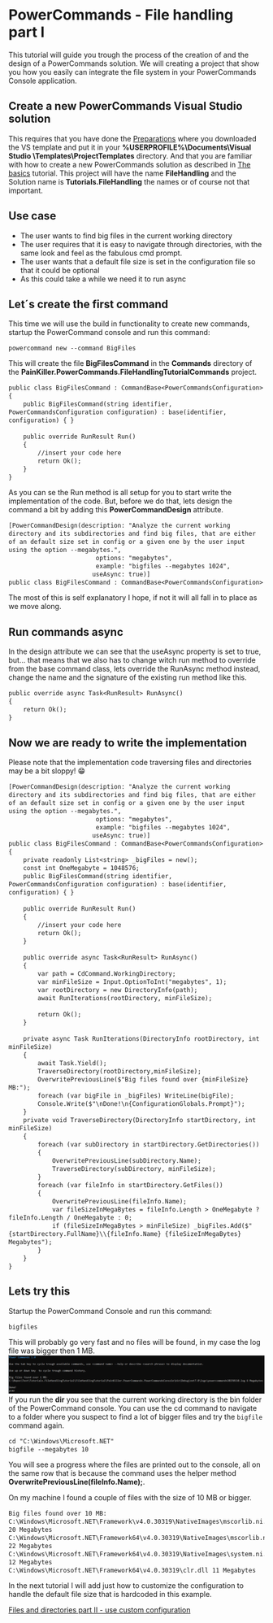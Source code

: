 # PowerCommands - File handling part I

This tutorial will guide you trough the process of the creation of and the design of a PowerCommands solution. We will creating a project that show you how you easily can integrate the file system in your PowerCommands Console application.

## Create a new PowerCommands Visual Studio solution
This requires that you have done the [Preparations](../README.md) where you downloaded the VS template and put it in your **%USERPROFILE%\Documents\Visual Studio \Templates\ProjectTemplates** directory. And that you are familiar with how to create a new PowerCommands solution as described in [The basics](the-basics.md) tutorial. This project will have the name **FileHandling** and the Solution name is **Tutorials.FileHandling** the names or of course not that important.

## Use case
- The user wants to find big files in the current working directory
- The user requires that it is easy to navigate through directories, with the same look and feel as the fabulous cmd prompt.
- The user wants that a default file size is set in the configuration file so that it could be optional
- As this could take a while we need it to run async

## Let´s create the first command
This time we will use the build in functionality to create new commands, startup the PowerCommand console and run this command:
```
powercommand new --command BigFiles
```
This will create the file **BigFilesCommand** in the **Commands** directory of the  **PainKiller.PowerCommands.FileHandlingTutorialCommands** project.
```
public class BigFilesCommand : CommandBase<PowerCommandsConfiguration>
{
    public BigFilesCommand(string identifier, PowerCommandsConfiguration configuration) : base(identifier, configuration) { }

    public override RunResult Run()
    {
        //insert your code here
        return Ok();
    }
}
```
As you can se the Run method is all setup for you to start write the implementation of the code. But, before we do that, lets design the command a bit by adding this **PowerCommandDesign** attribute.
```
[PowerCommandDesign(description: "Analyze the current working directory and its subdirectories and find big files, that are either of an default size set in config or a given one by the user input using the option --megabytes.",
                        options: "megabytes",
                        example: "bigfiles --megabytes 1024",
                       useAsync: true)]
public class BigFilesCommand : CommandBase<PowerCommandsConfiguration>
```
The most of this is self explanatory I hope, if not it will all fall in to place as we move along.

## Run commands async
In the design attribute we can see that the useAsync property is set to true, but... that means that we also has to change witch run method to override from the base command class, lets override the RunAsync method instead, change the name and the signature of the existing run method like this.
```
public override async Task<RunResult> RunAsync()
{
    return Ok();
}
```
## Now we are ready to write the implementation
Please note that the implementation code traversing files and directories may be a bit sloppy! 😁
```
[PowerCommandDesign(description: "Analyze the current working directory and its subdirectories and find big files, that are either of an default size set in config or a given one by the user input using the option --megabytes.",
                        options: "megabytes",
                        example: "bigfiles --megabytes 1024",
                       useAsync: true)]
public class BigFilesCommand : CommandBase<PowerCommandsConfiguration>
{
    private readonly List<string> _bigFiles = new();
    const int OneMegabyte = 1048576;
    public BigFilesCommand(string identifier, PowerCommandsConfiguration configuration) : base(identifier, configuration) { }

    public override RunResult Run()
    {
        //insert your code here
        return Ok();
    }

    public override async Task<RunResult> RunAsync()
    {
        var path = CdCommand.WorkingDirectory;
        var minFileSize = Input.OptionToInt("megabytes", 1);
        var rootDirectory = new DirectoryInfo(path);
        await RunIterations(rootDirectory, minFileSize);

        return Ok();
    }

    private async Task RunIterations(DirectoryInfo rootDirectory, int minFileSize)
    {
        await Task.Yield();
        TraverseDirectory(rootDirectory,minFileSize);
        OverwritePreviousLine($"Big files found over {minFileSize} MB:");
        foreach (var bigFile in _bigFiles) WriteLine(bigFile);
        Console.Write($"\nDone!\n{ConfigurationGlobals.Prompt}");
    }
    private void TraverseDirectory(DirectoryInfo startDirectory, int minFileSize)
    {
        foreach (var subDirectory in startDirectory.GetDirectories())
        {
            OverwritePreviousLine(subDirectory.Name);
            TraverseDirectory(subDirectory, minFileSize);
        }
        foreach (var fileInfo in startDirectory.GetFiles())
        {
            OverwritePreviousLine(fileInfo.Name);
            var fileSizeInMegaBytes = fileInfo.Length > OneMegabyte ? fileInfo.Length / OneMegabyte : 0;
            if (fileSizeInMegaBytes > minFileSize) _bigFiles.Add($"{startDirectory.FullName}\\{fileInfo.Name} {fileSizeInMegaBytes} Megabytes");
        }
    }
}
```
## Lets try this
Startup the PowerCommand Console and run this command:
```
bigfiles
```
This will probably go very fast and no files will be found, in my case the log file was bigger then 1 MB.
![Alt text](images/file-handling.png?raw=true "New solution")
If you run the **dir** you see that the current working directory is the bin folder of the PowerCommand console.
You can use the cd command to navigate to a folder where you suspect to find a lot of bigger files and try the  ```bigfile``` command again.
```
cd "C:\Windows\Microsoft.NET"
bigfile --megabytes 10
```
You will see a progress where the files are printed out to the console, all on the same row that is because the command uses the helper method **OverwritePreviousLine(fileInfo.Name);**.

On my machine I found a couple of files with the size of 10 MB or bigger.
```
Big files found over 10 MB:
C:\Windows\Microsoft.NET\Framework\v4.0.30319\NativeImages\mscorlib.ni.dll 20 Megabytes
C:\Windows\Microsoft.NET\Framework64\v4.0.30319\NativeImages\mscorlib.ni.dll 22 Megabytes
C:\Windows\Microsoft.NET\Framework64\v4.0.30319\NativeImages\system.ni.dll 12 Megabytes
C:\Windows\Microsoft.NET\Framework64\v4.0.30319\clr.dll 11 Megabytes
```

In the next tutorial I will add just how to customize the configuration to handle the default file size that is hardcoded in this example.

[Files and directories part II - use custom configuration](file-handling2.md)